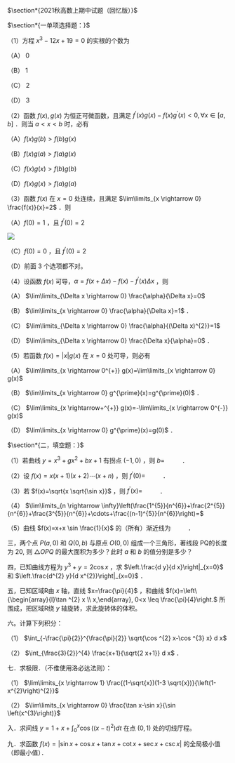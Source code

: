 $\section*{2021秋高数上期中试题（回忆版）}$


$\section*{一单项选择题：}$


（1）方程 $x^{3}-12 x+19=0$ 的实根的个数为

（A） 0

（B） 1

（C） 2

（D） 3

（2）函数 $f(x), g(x)$ 为恒正可微函数，且满足 $f^{\prime}(x) g(x)-f(x) g^{\prime}(x)<0, \forall x \in[a, b]$ ．则当 $a<x<b$ 时，必有

（A）$f(x) g(b)>f(b) g(x)$

（B）$f(x) g(a)>f(a) g(x)$

（C）$f(x) g(x)>f(b) g(b)$

（D）$f(x) g(x)>f(a) g(a)$

（3）函数 $f(x)$ 在 $x=0$ 处连续，且满足 $\lim\limits_{x \rightarrow 0} \frac{f(x)}{x}=2$ ．则

（A）$f(0)=1$ ，且 $f^{\prime}(0)=2$

![](https://cdn.mathpix.com/cropped/2025_04_21_e6baec01762763fb06abg-1.jpg?height=417&width=2015&top_left_y=3611&top_left_x=5687)

（C）$f(0)=0$ ，且 $f^{\prime}(0)=2$

（D）前面 3 个选项都不对。

（4）设函数 $f(x)$ 可导，$\alpha=f(x+\Delta x)-f(x)-f^{\prime}(x) \Delta x$ ，则

（A） $\lim\limits_{\Delta x \rightarrow 0} \frac{\alpha}{\Delta x}=0$

（B） $\lim\limits_{x \rightarrow 0} \frac{\alpha}{\Delta x}=1$ ．

（C） $\lim\limits_{\Delta x \rightarrow 0} \frac{\alpha}{(\Delta x)^{2}}=1$

（D） $\lim\limits_{\Delta x \rightarrow 0} \frac{\Delta x}{\alpha}=0$ ．

（5）若函数 $f(x)=|x| g(x)$ 在 $x=0$ 处可导，则必有

（A） $\lim\limits_{x \rightarrow 0^{+}} g(x)=\lim\limits_{x \rightarrow 0} g(x)$

（B） $\lim\limits_{x \rightarrow 0} g^{\prime}(x)=g^{\prime}(0)$ ．

（C） $\lim\limits_{x \rightarrow+^{+}} g(x)=-\lim\limits_{x \rightarrow 0^{-}} g(x)$

（D） $\lim\limits_{x \rightarrow 0} g^{\prime}(x)=g(0)$ ．

$\section*{二，填空题：}$


（1）若曲线 $y=x^{3}+g x^{2}+b x+1$ 有拐点 $(-1,0)$ ，则 $b=$ $\qquad$ ．

（2）设 $f(x)=x(x+1)(x+2) \cdots(x+n)$ ，则 $f^{\prime}(0)=$ $\qquad$ ．

（3）若 $f(x)=\sqrt{x \sqrt{\sin x}}$ ，则 $f^{\prime}(x)=$ $\qquad$ ．

（4） $\lim\limits_{n \rightarrow \infty}\left(\frac{1^{5}}{n^{6}}+\frac{2^{5}}{n^{6}}+\frac{3^{5}}{n^{6}}+\cdots+\frac{(n-1)^{5}}{n^{6}}\right)=$ $\qquad$

（5）曲线 $f(x)=x+x \sin \frac{1}{x}$ 的（所有）渐近线为 $\qquad$ ．

三，两个点 $P(a, 0)$ 和 $Q(0, b)$ 与原点 $O(0,0)$ 组成一个三角形，著线段 PQ的长度为 20, 则 $\triangle O P Q$ 的最大面积为多少？此时 $a$ 和 $b$ 的值分别是多少？

四，已知曲线方程为 $y^{3}+y=2 \cos x$ ，求 $\left.\frac{d y}{d x}\right|_{x=0}$ 和 $\left.\frac{d^{2} y}{d x^{2}}\right|_{x=0}$ ．

五，已知区域R由 $x$ 轴，直线 $x=\frac{\pi}{4}$ ，和曲线 $f(x)=\left\{\begin{array}{l}\tan ^{2} x \\ x,\end{array}, 0<x \leq \frac{\pi}{4}\right.$ 所围成，把区域R绕 $y$ 轴旋转，求此旋转体的体积。

六。计算下列积分：

（1） $\int_{-\frac{\pi}{2}}^{\frac{\pi}{2}} \sqrt{\cos ^{2} x-\cos ^{3} x} d x$

（2） $\int_{\frac{3}{2}}^{4} \frac{x+1}{\sqrt{2 x+1}} d x$ ．

七．求极限．（不倠使用洛必达法则）：

（1） $\lim\limits_{x \rightarrow 1} \frac{(1-\sqrt{x})(1-3 \sqrt{x})}{\left(1-x^{2}\right)^{2}}$

（2） $\lim\limits_{x \rightarrow 0} \frac{\tan x-\sin x}{\sin \left(x^{3}\right)}$

入．求间线 $y=1+x+\int_{0}^{x} \cos \left((x-t)^{2}\right) d t$ 在点 $(0,1)$ 处的切线厅程。

九．求函数 $f(x)=|\sin x+\cos x+\tan x+\cot x+\sec x+\csc x|$ 的全局极小值（即最小值）．

